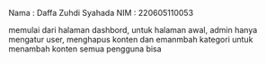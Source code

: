 Nama : Daffa Zuhdi Syahada
NIM : 220605110053

memulai dari halaman dashbord, untuk halaman awal, admin hanya mengatur user, menghapus konten dan emanmbah kategori
untuk menambah konten semua pengguna bisa
